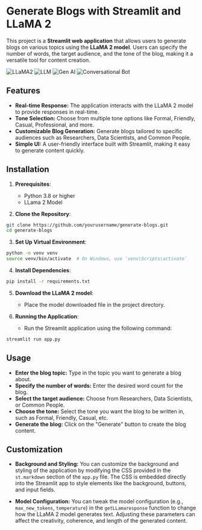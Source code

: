# Generate Blogs with Streamlit and LLaMA 2
This project is a **Streamlit web application** that allows users to generate blogs on various topics using the **LLaMA 2 model**. Users can specify the number of words, the target audience, and the tone of the blog, making it a versatile tool for content creation.


![LLaMA2](https://img.shields.io/badge/Skill-LLaMA2-yellow)
![LLM](https://img.shields.io/badge/Skill-LLM-blueviolet)
![Gen AI](https://img.shields.io/badge/Skill-LGen%20AI-orange)
![Conversational Bot](https://img.shields.io/badge/Skill-Conversational%20Bot-green)


## Features

- **Real-time Response:** The application interacts with the LLaMA 2 model to provide responses in real-time.
- **Tone Selection:** Choose from multiple tone options like Formal, Friendly, Casual, Professional, and more.
- **Customizable Blog Generation:** Generate blogs tailored to specific audiences such as Researchers, Data Scientists, and Common People.
- **Simple UI:** A user-friendly interface built with Streamlit, making it easy to generate content quickly.

## Installation
1. **Prerequisites**:
   - Python 3.8 or higher
   - LLama 2 Model

2. **Clone the Repository**:
```bash
git clone https://github.com/yourusername/generate-blogs.git
cd generate-blogs
```
3. **Set Up Virtual Environment**:
```bash
python -m venv venv
source venv/bin/activate  # On Windows, use `venv\Scripts\activate`
```
4. **Install Dependencies**:
```bash
pip install -r requirements.txt
```
5. **Download the LLaMA 2 model**:
   - Place the model downloaded file in the project directory.

6. **Running the Application**:
   - Run the Streamlit application using the following command:
```bash
streamlit run app.py
```

## Usage
- **Enter the blog topic:** Type in the topic you want to generate a blog about.
- **Specify the number of words:** Enter the desired word count for the blog.
- **Select the target audience:** Choose from Researchers, Data Scientists, or Common People.
- **Choose the tone:** Select the tone you want the blog to be written in, such as Formal, Friendly, Casual, etc.
- **Generate the blog:** Click on the "Generate" button to create the blog content.

## Customization
- **Background and Styling:** 
You can customize the background and styling of the application by modifying the CSS provided in the `st.markdown` section of the `app.py` file. The CSS is embedded directly into the Streamlit app to style elements like the background, buttons, and input fields.

- **Model Configuration:** 
You can tweak the model configuration (e.g., `max_new_tokens`, `temperature`) in the `getLLamaresponse` function to change how the LLaMA 2 model generates text. Adjusting these parameters can affect the creativity, coherence, and length of the generated content.